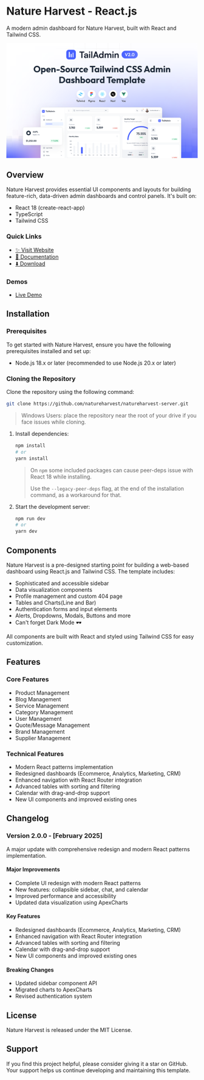 # Nature Harvest - React.js

A modern admin dashboard for Nature Harvest, built with React and Tailwind CSS.

![Nature Harvest Dashboard Preview](./banner.png)

## Overview

Nature Harvest provides essential UI components and layouts for building feature-rich, data-driven admin dashboards and control panels. It's built on:

- React 18 (create-react-app)
- TypeScript
- Tailwind CSS

### Quick Links
- [✨ Visit Website](https://natureharvest.com)
- [📄 Documentation](https://natureharvest.com/docs)
- [⬇️ Download](https://natureharvest.com/download)

### Demos
- [Live Demo](https://demo.natureharvest.com/)

## Installation

### Prerequisites
To get started with Nature Harvest, ensure you have the following prerequisites installed and set up:

- Node.js 18.x or later (recommended to use Node.js 20.x or later)

### Cloning the Repository
Clone the repository using the following command:

```bash
git clone https://github.com/natureharvest/natureharvest-server.git
```

> Windows Users: place the repository near the root of your drive if you face issues while cloning.

1. Install dependencies:
    ```bash
    npm install
    # or
    yarn install
    ```
    > On `npm` some included packages can cause peer-deps issue with React 18 while installing.
    >
    > Use the `--legacy-peer-deps` flag, at the end of the installation command, as a workaround for that.

2. Start the development server:
    ```bash
    npm run dev
    # or
    yarn dev
    ```

## Components

Nature Harvest is a pre-designed starting point for building a web-based dashboard using React.js and Tailwind CSS. The template includes:

- Sophisticated and accessible sidebar
- Data visualization components
- Profile management and custom 404 page
- Tables and Charts(Line and Bar)
- Authentication forms and input elements
- Alerts, Dropdowns, Modals, Buttons and more
- Can't forget Dark Mode 🕶️

All components are built with React and styled using Tailwind CSS for easy customization.

## Features

### Core Features
- Product Management
- Blog Management
- Service Management
- Category Management
- User Management
- Quote/Message Management
- Brand Management
- Supplier Management

### Technical Features
- Modern React patterns implementation
- Redesigned dashboards (Ecommerce, Analytics, Marketing, CRM)
- Enhanced navigation with React Router integration
- Advanced tables with sorting and filtering
- Calendar with drag-and-drop support
- New UI components and improved existing ones

## Changelog

### Version 2.0.0 - [February 2025]
A major update with comprehensive redesign and modern React patterns implementation.

#### Major Improvements
- Complete UI redesign with modern React patterns
- New features: collapsible sidebar, chat, and calendar
- Improved performance and accessibility
- Updated data visualization using ApexCharts

#### Key Features
- Redesigned dashboards (Ecommerce, Analytics, Marketing, CRM)
- Enhanced navigation with React Router integration
- Advanced tables with sorting and filtering
- Calendar with drag-and-drop support
- New UI components and improved existing ones

#### Breaking Changes
- Updated sidebar component API
- Migrated charts to ApexCharts
- Revised authentication system

## License

Nature Harvest is released under the MIT License.

## Support

If you find this project helpful, please consider giving it a star on GitHub. Your support helps us continue developing and maintaining this template.